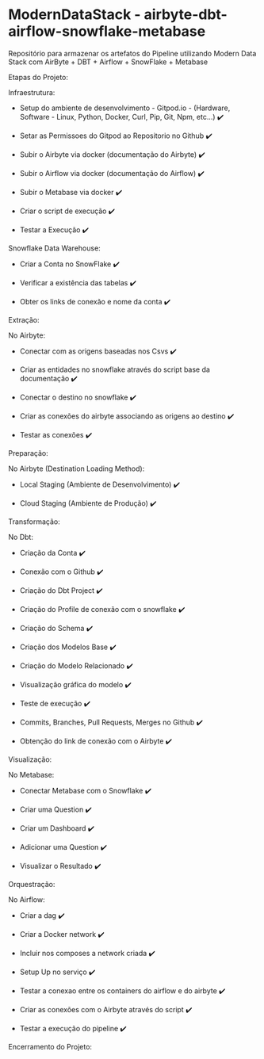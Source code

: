 # ModernDataStack - airbyte-dbt-airflow-snowflake-metabase

Repositório para armazenar os artefatos do Pipeline utilizando Modern Data Stack com AirByte + DBT + Airflow + SnowFlake + Metabase

Etapas do Projeto:

Infraestrutura:

- Setup do ambiente de desenvolvimento - Gitpod.io - (Hardware, Software - Linux, Python, Docker, Curl, Pip, Git, Npm, etc...) ✔️

- Setar as Permissoes do Gitpod ao Repositorio no Github ✔️

- Subir o Airbyte via docker (documentação do Airbyte) ✔️

- Subir o Airflow via docker (documentação do Airflow) ✔️

- Subir o Metabase via docker ✔️

- Criar o script de execução ✔️

- Testar a Execução ✔️

Snowflake Data Warehouse:

- Criar a Conta no SnowFlake ✔️

- Verificar a existência das tabelas ✔️

- Obter os links de conexão e nome da conta  ✔️

Extração:

No Airbyte:

- Conectar com as origens baseadas nos Csvs ✔️

- Criar as entidades no snowflake através do script base da documentação ✔️

- Conectar o destino no snowflake ✔️

- Criar as conexões do airbyte associando as origens ao destino ✔️

- Testar as conexões ✔️

Preparação:

No Airbyte (Destination Loading Method):

- Local Staging (Ambiente de Desenvolvimento) ✔️

- Cloud Staging (Ambiente de Produção) ✔️

Transformação:

No Dbt:

- Criação da Conta ✔️

- Conexão com o Github ✔️

- Criação do Dbt Project ✔️

- Criação do Profile de conexão com o snowflake ✔️

- Criação do Schema ✔️

- Criação dos Modelos Base ✔️

- Criação do Modelo Relacionado ✔️

- Visualização gráfica do modelo ✔️

- Teste de execução ✔️

- Commits, Branches, Pull Requests, Merges no Github ✔️

- Obtenção do link de conexão com o Airbyte ✔️

Visualização:

No Metabase:

- Conectar Metabase com o Snowflake ✔️

- Criar uma Question ✔️

- Criar um Dashboard ✔️

- Adicionar uma Question ✔️

- Visualizar o Resultado ✔️

Orquestração:

No Airflow:

- Criar a dag ✔️

- Criar a Docker network ✔️

- Incluir nos composes a network criada ✔️

- Setup Up no serviço ✔️

- Testar a conexao entre os containers do airflow e do airbyte ✔️

- Criar as conexões com o Airbyte através do script ✔️

- Testar a execução do pipeline ✔️

Encerramento do Projeto: 